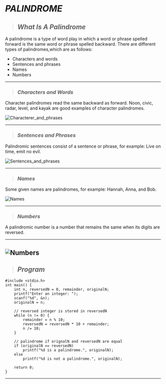 # __*PALINDROME*__ 
>## __*What Is A Palindrome*__
<p>
A palindrome is a type of word play in which a word or phrase spelled forward is the same word or phrase spelled backward.
 There are different types of palindromes,which are as follows:

<!--ul-->
* Characters and words
* Sentences and phrases
* Names
* Numbers

---
>### __*Characters and Words*__
Character palindromes read the same backward as forward. Noon, civic, radar, level, and kayak are good examples of character palindromes.
<!--images-->
![Characterer_and_phrases](https://encrypted-tbn0.gstatic.com/images?q=tbn:ANd9GcRsofRZQ05gb31ZufOPvMKvV0zw1z4iHivULw&usqp=CAU)

---

>### __*Sentences and Phrases*__
Palindromic sentences consist of a sentence or phrase, for example: Live on time, emit no evil.
<!--images-->
![Sentences_and_phrases](https://contenthub-static.grammarly.com/blog/wp-content/uploads/2015/08/NEVER-ODD-OR-EVEN.jpg)

---
>### __*Names*__
Some given names are palindromes, for example: Hannah, Anna, and Bob.
<!--images-->
![Names](https://uselessetymology.files.wordpress.com/2019/10/palindrome-useless-etymology-12.png?w=1088)

---

>### __*Numbers*__
A palindromic number is a number that remains the same when its digits are reversed.

---

<!--images-->
![Numbers](https://media.geeksforgeeks.org/wp-content/cdn-uploads/program-to-check-if-a-number-is-palindrome-1024x512.png)
 ---
>## __*Program*__
<!--code blocks-->
``` #c
#include <stdio.h>
int main() {
    int n, reversedN = 0, remainder, originalN;
    printf("Enter an integer: ");
    scanf("%d", &n);
    originalN = n;

    // reversed integer is stored in reversedN
    while (n != 0) {
        remainder = n % 10;
        reversedN = reversedN * 10 + remainder;
        n /= 10;
    }

    // palindrome if orignalN and reversedN are equal
    if (originalN == reversedN)
        printf("%d is a palindrome.", originalN);
    else
        printf("%d is not a palindrome.", originalN);

    return 0;
}
```
---
